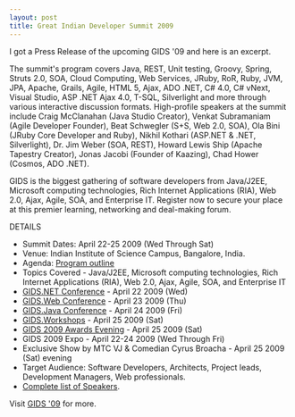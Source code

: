 ```yaml
---
layout: post
title: Great Indian Developer Summit 2009
---
```


I got a Press Release of the upcoming GIDS '09 and here is an excerpt.

The summit's program covers Java, REST, Unit testing, Groovy, Spring, Struts 2.0, SOA, Cloud Computing, Web Services, JRuby, RoR, Ruby, JVM, JPA, Apache, Grails, Agile, HTML 5, Ajax, ADO .NET, C# 4.0, C# vNext, Visual Studio, ASP .NET Ajax 4.0, T-SQL, Silverlight and more through various interactive discussion formats. High-profile speakers at the summit include Craig McClanahan (Java Studio Creator), Venkat Subramaniam (Agile Developer Founder), Beat Schwegler (S+S, Web 2.0, SOA), Ola Bini (JRuby Core Developer and Ruby), Nikhil Kothari (ASP.NET & .NET, Silverlight), Dr. Jim Weber (SOA, REST), Howard Lewis Ship (Apache Tapestry Creator), Jonas Jacobi (Founder of Kaazing), Chad Hower (Cosmos, ADO .NET).

GIDS is the biggest gathering of software developers from Java/J2EE, Microsoft computing technologies, Rich Internet Applications (RIA), Web 2.0, Ajax, Agile, SOA, and Enterprise IT. Register now to secure your place at this premier learning, networking and deal-making forum.

DETAILS

- Summit Dates: April 22-25 2009 (Wed Through Sat)
- Venue: Indian Institute of Science Campus, Bangalore, India.
- Agenda: <a href="http://www.developersummit.com/agendaOutline.html">Program outline</a>
- Topics Covered - Java/J2EE, Microsoft computing technologies, Rich Internet Applications (RIA), Web 2.0, Ajax, Agile, SOA, and Enterprise IT
- <a href="http://www.developersummit.com/sessions.html#net">GIDS.NET Conference</a> - April 22 2009 (Wed)
- <a href="http://www.developersummit.com/sessions.html#web">GIDS.Web Conference</a> - April 23 2009 (Thu)
- <a href="http://www.developersummit.com/sessions.html#java">GIDS.Java Conference</a> - April 24 2009 (Fri)
- <a href="http://www.developersummit.com/workshops.html">GIDS.Workshops</a> - April 25 2009 (Sat)
- <a href="http://www.developersummit.com/awards.html">GIDS 2009 Awards Evening</a> - April 25 2009 (Sat)
- GIDS 2009 Expo - April 22-24 2009 (Wed Through Fri)
- Exclusive Show by MTC VJ & Comedian Cyrus Broacha - April 25 2009 (Sat) evening
- Target Audience: Software Developers, Architects, Project leads, Development Managers, Web professionals.
- <a href="http://www.developersummit.com/speakers.html">Complete list of Speakers</a>.

Visit <a href="http://www.developersummit.com/">GIDS '09</a> for more.
